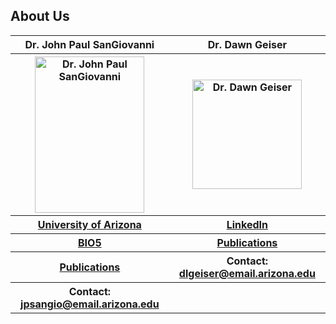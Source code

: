 ## About Us

<center>
    <table>
      <tr>
        <th>Dr. John Paul SanGiovanni</th>
        <th>Dr. Dawn Geiser</th>
      </tr>
      <tr>
        <th><img src="https://bio5.org/sites/default/files/styles/profile_image/public/JohnPaulSanGiovanni_profile_11857013.jpg?itok=kYcEBFJ3" alt="Dr. John Paul SanGiovanni" width="175" height="250"></th>
        <th><img src="https://avatars2.githubusercontent.com/u/16979927?s=460&v=4" alt="Dr. Dawn Geiser" width="175" height="175"></th>
      </tr>
      <tr>
        <th><a href="https://nutrition.cals.arizona.edu/person/john-paul-sangiovanni-scd">University of Arizona</a></th>
        <th><a href="https://www.linkedin.com/in/dawn-geiser-phd-97272318/">LinkedIn</a></th>
      </tr>
      <tr>
        <th><a href="https://bio5.org/people/john-paul-sangiovanni">BIO5</a></th>
        <th><a href="https://www.ncbi.nlm.nih.gov/myncbi/1DYWigGY0WS5p/bibliography/public/">Publications</a></th>
      </tr>
      <tr>
        <th><a href="https://scholar.google.com/citations?hl=en&user=sjEmfAUAAAAJ">Publications</a></th>
        <th>Contact: <a href="mailto:dlgeiser@email.arizona.edu">dlgeiser@email.arizona.edu</a></th>
      </tr>
      <tr>
        <th>Contact: <a href="jpsangio@email.arizona.edu">jpsangio@email.arizona.edu</a></th>
        <th></th>
      </tr>
    </table>
</center>
